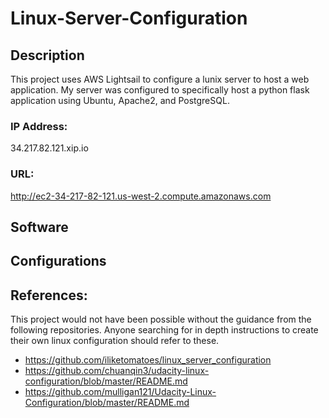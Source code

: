 # Linux-Server-Configuration

## Description
  This project uses AWS Lightsail to configure a lunix server to host a web application. My server was configured to specifically host a python flask application using Ubuntu, Apache2, and PostgreSQL. 
  
### IP Address: 
  34.217.82.121.xip.io
### URL:
   http://ec2-34-217-82-121.us-west-2.compute.amazonaws.com
   
## Software

## Configurations

   
## References:
This project would not have been possible without the guidance from the following repositories. Anyone searching for in depth instructions to create their own linux configuration should refer to these.
- https://github.com/iliketomatoes/linux_server_configuration
- https://github.com/chuanqin3/udacity-linux-configuration/blob/master/README.md
- https://github.com/mulligan121/Udacity-Linux-Configuration/blob/master/README.md


